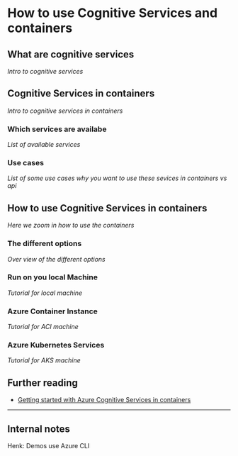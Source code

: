 # How to use Cognitive Services and containers


## What are cognitive services
*Intro to cognitive services*

## Cognitive Services in containers
*Intro to cognitive services in containers*

### Which services are availabe
*List of available services*

### Use cases
*List of some use cases why you want to use these sevices in containers vs api*


## How to use Cognitive Services in containers
*Here we zoom in how to use the containers*

### The different options
*Over view of the different options*

### Run on you local Machine
*Tutorial for local machine*

### Azure Container Instance
*Tutorial for ACI machine*

### Azure Kubernetes Services
*Tutorial for AKS machine*

## Further reading
- [Getting started with Azure Cognitive Services in containers](https://azure.microsoft.com/en-us/blog/getting-started-with-azure-cognitive-services-in-containers/)


-------
## Internal notes

Henk: Demos use Azure CLI





